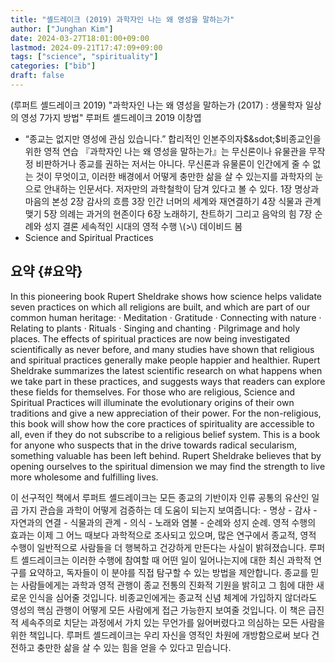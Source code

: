 ```yaml
---
title: "셸드레이크 (2019) 과학자인 나는 왜 영성을 말하는가"
author: ["Junghan Kim"]
date: 2024-03-27T18:01:00+09:00
lastmod: 2024-09-21T17:47:09+09:00
tags: ["science", "spirituality"]
categories: ["bib"]
draft: false
---
```


(루퍼트 셸드레이크 2019) "과학자인 나는 왜 영성을 말하는가 (2017) : 생물학자 일상의 영성 7가지 방법" 루퍼트 셸드레이크 2019 이창엽

-   “종교는 없지만 영성에 관심 있습니다.” 합리적인 인본주의자$&sdot;$비종교인을 위한 영적 연습 『과학자인 나는 왜 영성을 말하는가』는 무신론이나 유물관을 무작정 비판하거나 종교를 권하는 저서는 아니다. 무신론과 유물론이 인간에게 줄 수 없는 것이 무엇이고, 이러한 배경에서 어떻게 충만한 삶을 살 수 있는지를 과학자의 눈으로 안내하는 인문서다. 저자만의 과학철학이 담겨 있다고 볼 수 있다. 1장 명상과 마음의 본성 2장 감사의 흐름 3장 인간 너머의 세계와 재연결하기 4장 식물과 관계 맺기 5장 의례는 과거의 현존이다 6장 노래하기, 찬트하기 그리고 음악의 힘 7장 순례와 성지 결론 세속적인 시대의 영적 수행 \\(>\\) 데이비드 봄
-   Science and Spiritual Practices


## 요약 {#요약}



In this pioneering book Rupert Sheldrake shows how science helps validate seven practices on which all religions are built, and which are part of our common human heritage: · Meditation · Gratitude · Connecting with nature · Relating to plants · Rituals · Singing and chanting · Pilgrimage and holy places. The effects of spiritual practices are now being investigated scientifically as never before, and many studies have shown that religious and spiritual practices generally make people happier and healthier. Rupert Sheldrake summarizes the latest scientific research on what happens when we take part in these practices, and suggests ways that readers can explore these fields for themselves. For those who are religious, Science and Spiritual Practices will illuminate the evolutionary origins of their own traditions and give a new appreciation of their power. For the non-religious, this book will show how the core practices of spirituality are accessible to all, even if they do not subscribe to a religious belief system. This is a book for anyone who suspects that in the drive towards radical secularism, something valuable has been left behind. Rupert Sheldrake believes that by opening ourselves to the spiritual dimension we may find the strength to live more wholesome and fulfilling lives.

이 선구적인 책에서 루퍼트 셸드레이크는 모든 종교의 기반이자 인류 공통의 유산인 일곱 가지 관습을 과학이 어떻게 검증하는 데 도움이 되는지 보여줍니다: - 명상 - 감사 - 자연과의 연결 - 식물과의 관계 - 의식 - 노래와 염불 - 순례와 성지 순례. 영적 수행의 효과는 이제 그 어느 때보다 과학적으로 조사되고 있으며, 많은 연구에서 종교적, 영적 수행이 일반적으로 사람들을 더 행복하고 건강하게 만든다는 사실이 밝혀졌습니다. 루퍼트 셸드레이크는 이러한 수행에 참여할 때 어떤 일이 일어나는지에 대한 최신 과학적 연구를 요약하고, 독자들이 이 분야를 직접 탐구할 수 있는 방법을 제안합니다. 종교를 믿는 사람들에게는 과학과 영적 관행이 종교 전통의 진화적 기원을 밝히고 그 힘에 대한 새로운 인식을 심어줄 것입니다. 비종교인에게는 종교적 신념 체계에 가입하지 않더라도 영성의 핵심 관행이 어떻게 모든 사람에게 접근 가능한지 보여줄 것입니다. 이 책은 급진적 세속주의로 치닫는 과정에서 가치 있는 무언가를 잃어버렸다고 의심하는 모든 사람을 위한 책입니다. 루퍼트 셸드레이크는 우리 자신을 영적인 차원에 개방함으로써 보다 건전하고 충만한 삶을 살 수 있는 힘을 얻을 수 있다고 믿습니다.
